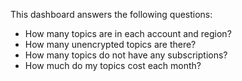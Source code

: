 This dashboard answers the following questions:

- How many topics are in each account and region?
- How many unencrypted topics are there?
- How many topics do not have any subscriptions? 
- How much do my topics cost each month?
